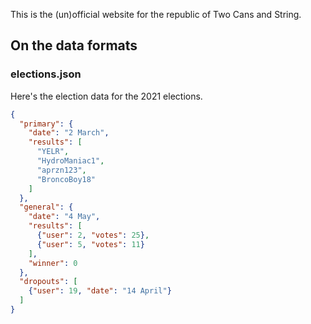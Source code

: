 This is the (un)official website for the republic of Two Cans and String.

## On the data formats
### elections.json
Here's the election data for the 2021 elections.
```json
{
  "primary": {
    "date": "2 March",
    "results": [
      "YELR",
      "HydroManiac1",
      "aprzn123",
      "BroncoBoy18"
    ]
  },
  "general": {
    "date": "4 May",
    "results": [
      {"user": 2, "votes": 25},
      {"user": 5, "votes": 11}
    ],
    "winner": 0
  },
  "dropouts": [
    {"user": 19, "date": "14 April"}
  ]
}
```
